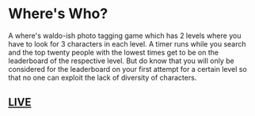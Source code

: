 # Where's Who?

A where's waldo-ish photo tagging game which has 2 levels where you have to look for 3 characters in each level. A timer runs while you search and the top twenty people with the lowest times get to be on the leaderboard of the respective level. But do know that you will only be considered for the leaderboard on your first attempt for a certain level so that no one can exploit the lack of diversity of characters.

## [LIVE](https://mirza-adnan.github.io/where-is-who/)
